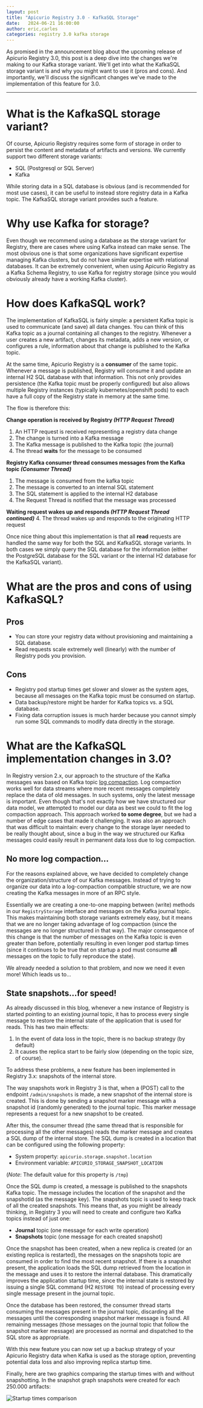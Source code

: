 ```yaml
---
layout: post
title: "Apicurio Registry 3.0 - KafkaSQL Storage"
date:   2024-06-21 16:00:00
author: eric,carles
categories: registry 3.0 kafka storage
---
```


As promised in the announcement blog about the upcoming release of Apicurio Registry
3.0, this post is a deep dive into the changes we're making to our Kafka storage
variant.  We'll get into what the KafkaSQL storage variant is and why you might want 
to use it (pros and cons).  And importantly, we'll discuss the significant changes
we've made to the implementation of this feature for 3.0.

---

# What is the KafkaSQL storage variant?
Of course, Apicurio Registry requires some form of storage in order to persist the content
and metadata of artifacts and versions.  We currently support two different storage variants:

* SQL (Postgresql or SQL Server)
* Kafka

While storing data in a SQL database is obvious (and is recommended for most use cases),
it can be useful to instead store registry data in a Kafka topic.  The KafkaSQL storage
variant provides such a feature.

# Why use Kafka for storage?
Even though we recommend using a database as the storage variant for Registry, there are
cases where using Kafka instead can make sense.  The most obvious one is that some
organizations have significant expertise managing Kafka clusters, but do not have 
similar expertise with relational databases.  It can be extremely convenient, when
using Apicurio Registry as a Kafka Schema Registry, to use Kafka for registry storage
(since you would obviously already have a working Kafka cluster).

# How does KafkaSQL work?
The implementation of KafkaSQL is fairly simple:  a persistent Kafka topic is used
to communicate (and save) all data changes.  You can think of this Kafka topic as
a journal containing all changes to the registry.  Whenever a user creates a new
artifact, changes its metadata, adds a new version, or configures a rule, information
about that change is published to the Kafka topic.

At the same time, Apicurio Registry is a **consumer** of the same topic.  Whenever
a message is published, Registry will consume it and update an internal H2 SQL
database with that information.  This not only provides persistence (the Kafka
topic must be properly configured) but also allows multiple Registry instances
(typically kubernetes/openshift pods) to each have a full copy of the Registry
state in memory at the same time.

The flow is therefore this:

**Change operation is received by Registry *(HTTP Request Thread)***
1. An HTTP request is received representing a registry data change
2. The change is turned into a Kafka message
3. The Kafka message is published to the Kafka topic (the journal)
4. The thread **waits** for the message to be consumed

**Registry Kafka consumer thread consumes messages from the Kafka topic *(Consumer Thread)***
1. The message is consumed from the kafka topic
2. The message is converted to an internal SQL statement
3. The SQL statement is applied to the internal H2 database
4. The Request Thread is notified that the message was processed

**Waiting request wakes up and responds *(HTTP Request Thread continued)***
4. The thread wakes up and responds to the originating HTTP request

Once nice thing about this implementation is that all **read** requests are
handled the same way for both the SQL and KafkaSQL storage variants.  In
both cases we simply query the SQL database for the information (either the
PostgreSQL database for the SQL variant or the internal H2 database for
the KafkaSQL variant).

# What are the pros and cons of using KafkaSQL?
## Pros
* You can store your registry data without provisioning and maintaining a
  SQL database.
* Read requests scale extremely well (linearly) with the number of Registry
  pods you provision.

## Cons
* Registry pod startup times get slower and slower as the system ages,
  because all messages on the Kafka topic must be consumed on startup.
* Data backup/restore might be harder for Kafka topics vs. a SQL database.
* Fixing data corruption issues is much harder because you cannot simply
  run some SQL commands to modify data directly in the storage.

# What are the KafkaSQL implementation changes in 3.0?
In Registry version 2.x, our approach to the structure of the Kafka messages
was based on Kafka topic [log compaction](https://docs.confluent.io/kafka/design/log_compaction.html).
Log compaction works well for data streams where more recent messages completely
replace the data of old messages.  In such systems, only the latest message
is important.  Even though that's not exactly how we have structured our
data model, we attempted to model our data as best we could to fit the log
compaction approach.  This approach worked **to some degree**, but we had 
a number of edge cases that made it challenging.  It was also an approach
that was difficult to maintain:  every change to the storage layer needed to
be really thought about, since a bug in the way we structured our Kafka
messages could easily result in permanent data loss due to log compaction.

## No more log compaction...
For the reasons explained above, we have decided to completely change the 
organization/structure of our Kafka messages.  Instead of trying to organize
our data into a log-compaction compatible structure, we are now creating
the Kafka messages in more of an RPC style.

Essentially we are creating a one-to-one mapping between (write) methods 
in our `RegistryStorage` interface and messages on the Kafka journal topic.
This makes maintaining both storage variants extremely easy, but it means
that we are no longer taking advantage of log compaction (since the 
messages are no longer structured in that way).  The major consequence
of this change is that the number of messages on the Kafka topic is 
even greater than before, potentially resulting in even longer pod
startup times (since it continues to be true that on startup a pod
must consume **all** messages on the topic to fully reproduce the state).

We already needed a solution to that problem, and now we need it even
more!  Which leads us to...

## State snapshots...for speed!

As already discussed in this blog, whenever a new instance of Registry 
is started pointing to an existing journal topic, it has to process every
single message to restore the internal state of the application that is 
used for reads. This has two main effects:

1. In the event of data loss in the topic, there is no backup strategy
   (by default) 
2. It causes the replica start to be fairly slow (depending on the
   topic size, of course).

To address these problems, a new feature has been implemented in Registry 3.x:
snapshots of the internal store.

The way snapshots work in Registry 3 is that, when a (POST) call to the
endpoint `/admin/snapshots` is made, a new snapshot of the internal
store is created.  This is done by sending a snapshot marker message 
with a snapshot id (randomly generated) to the journal topic.  This
marker message represents a request for a new snapshot to be created.

After this, the consumer thread (the same thread that is responsible for
processing all the other messages) reads the marker message and
creates a SQL dump of the internal store.  The SQL dump is created in a 
location that can be configured using the following property:

* System property: `apicurio.storage.snapshot.location`
* Environment variable: `APICURIO_STORAGE_SNAPSHOT_LOCATION`

(*Note*: The default value for this property is `/tmp`)

Once the SQL dump is created, a message is published to the snapshots Kafka
topic.  The message includes the location of the snapshot and the snapshotId
(as the message key).  The snapshots topic is used to keep track of all the 
created snapshots. This means that, as you might be already thinking, in 
Registry 3 you will need to create and configure two Kafka topics instead of
just one:

* **Journal** topic (one message for each write operation)
* **Snapshots** topic (one message for each created snapshot)

Once the snapshot has been created, when a new replica is created (or an
existing replica is restarted), the messages on the snapshots topic are consumed
in order to find the most recent snapshot. If there is a snapshot present, 
the application loads the SQL dump retrieved from the location in the message and 
uses it to restore the internal database. This dramatically improves the application
startup time, since the internal state is restored by issuing a single SQL command
(H2 `RESTORE TO`) instead of processing every single message present in the journal
topic.

Once the database has been restored, the consumer thread starts consuming the messages
present in the journal topic, discarding all the messages until the corresponding 
snapshot marker message is found. All remaining messages (those messages on the
journal topic that follow the snapshot marker message) are processed as normal and 
dispatched to the SQL store as appropriate.

With this new feature you can now set up a backup strategy of your Apicurio Registry data
when Kafka is used as the storage option, preventing potential data loss and also
improving replica startup time.

Finally, here are two graphics comparing the startup times with and without snapshotting.
In the snapshot graph snapshots were created for each 250.000 artifacts:


![Startup times comparison](/images/posts/snapshotting/application_startup_times.png)
